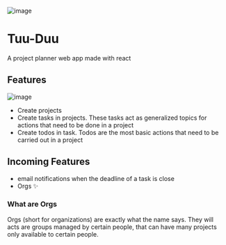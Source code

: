 ![image](https://user-images.githubusercontent.com/108701007/206099590-312d24a7-d8d0-4cf1-bf64-230c131a8317.png)

# Tuu-Duu
A project planner web app made with react

## Features

![image](https://user-images.githubusercontent.com/108701007/206100450-b9e82571-fa89-48da-96b0-c393b02b4c9b.png)

- Create projects
- Create tasks in projects. These tasks act as generalized topics for actions that need to be done in a project
- Create todos in task. Todos are the most basic actions that need to be carried out in a project

## Incoming Features
- email notifications when the deadline of a task is close
- Orgs ✨

### What are Orgs
Orgs (short for organizations) are exactly what the name says. 
They will acts are groups managed by certain people, that can have many projects only available to certain people.
